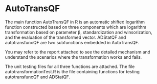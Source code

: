# AutoTransQF

The main function AutoTransQF in R is an automatic shifted logarithm function constructed based on three components which are logarithm transformation based on parameter β, standardization and winsorization, and the evaluation of the transformed vector. ADStatQF and autotransfuncQF are two subfunctions embedded in AutoTransQF.

You may refer to the report attached to see the detailed mechanism and understand the scenarios where the transformation works and fails.

The unit testing files for all three functions are attached.
The file autotransformationTest.R is the file containing functions for testing autotransfuncQF and ADStatQF.
